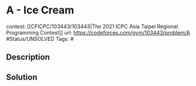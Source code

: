 # A - Ice Cream

contest: [[CFICPC/103443/103443|The 2021 ICPC Asia Taipei Regional Programming Contest]]
url: https://codeforces.com/gym/103443/problem/A
#Status/UNSOLVED
Tags: #

## Description

## Solution

